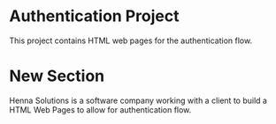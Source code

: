 # Authentication Project
This project contains HTML web pages for the authentication flow.

# New Section
Henna Solutions is a software company working with a client to build a HTML Web Pages to allow for authentication flow. 
